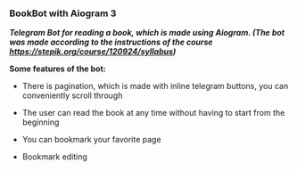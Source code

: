 ### BookBot with Aiogram 3

***Telegram Bot for reading a book, which is made using Aiogram. (The bot was made according to the instructions of the course https://stepik.org/course/120924/syllabus)***

**Some features of the bot:**

* There is pagination, which is made with inline telegram buttons, you can conveniently scroll through

* The user can read the book at any time without having to start from the beginning

* You can bookmark your favorite page

* Bookmark editing

